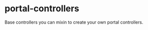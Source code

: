 portal-controllers
==================

Base controllers you can mixin to create your own portal controllers.
